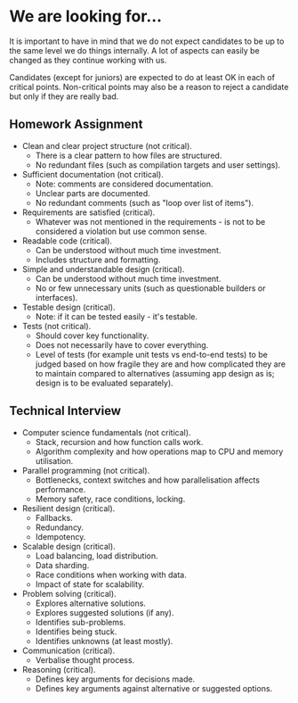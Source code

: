 # We are looking for…
It is important to have in mind that we do not expect candidates to be up to the same level we do things internally. A lot of aspects can easily be changed as they continue working with us.

Candidates (except for juniors) are expected to do at least OK in each of critical points. Non-critical points may also be a reason to reject a candidate but only if they are really bad.

## Homework Assignment
- Clean and clear project structure (not critical).
  - There is a clear pattern to how files are structured.
  - No redundant files (such as compilation targets and user settings).
- Sufficient documentation (not critical).
  - Note: comments are considered documentation.
  - Unclear parts are documented.
  - No redundant comments (such as "loop over list of items").
- Requirements are satisfied (critical).
  - Whatever was not mentioned in the requirements - is not to be considered a violation but use common sense.
- Readable code (critical).
  - Can be understood without much time investment.
  - Includes structure and formatting.
- Simple and understandable design (critical).
  - Can be understood without much time investment.
  - No or few unnecessary units (such as questionable builders or interfaces).
- Testable design (critical).
  - Note: if it can be tested easily - it's testable.
- Tests (not critical).
  - Should cover key functionality.
  - Does not necessarily have to cover everything.
  - Level of tests (for example unit tests vs end-to-end tests) to be judged based on how fragile they are and how complicated they are to maintain compared to alternatives (assuming app design as is; design is to be evaluated separately).

## Technical Interview
- Computer science fundamentals (not critical).
  - Stack, recursion and how function calls work.
  - Algorithm complexity and how operations map to CPU and memory utilisation.
- Parallel programming (not critical).
  - Bottlenecks, context switches and how parallelisation affects performance.
  - Memory safety, race conditions, locking.
- Resilient design (critical).
  - Fallbacks.
  - Redundancy.
  - Idempotency.
- Scalable design (critical).
  - Load balancing, load distribution.
  - Data sharding.
  - Race conditions when working with data.
  - Impact of state for scalability.
- Problem solving (critical).
  - Explores alternative solutions.
  - Explores suggested solutions (if any).
  - Identifies sub-problems.
  - Identifies being stuck.
  - Identifies unknowns (at least mostly).
- Communication (critical).
  - Verbalise thought process.
- Reasoning (critical).
  - Defines key arguments for decisions made.
  - Defines key arguments against alternative or suggested options.
